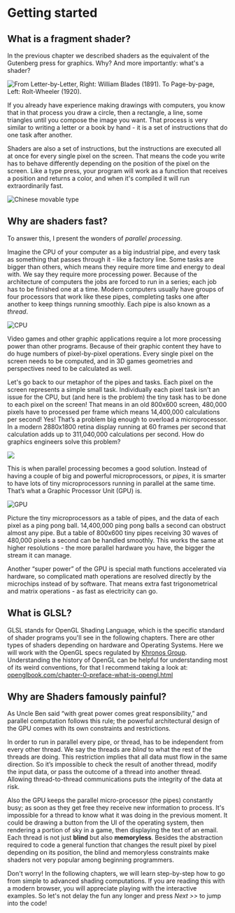 # Getting started
## What is a fragment shader?

In the previous chapter we described shaders as the equivalent of the Gutenberg press for graphics. Why? And more importantly: what's a shader?

![From Letter-by-Letter, Right: William Blades (1891). To Page-by-page, Left: Rolt-Wheeler (1920).](./01/print.png)

If you already have experience making drawings with computers, you know that in that process you draw a circle, then a rectangle, a line, some triangles until you compose the image you want. That process is very similar to writing a letter or a book by hand - it is a set of instructions that do one task after another.

Shaders are also a set of instructions, but the instructions are executed all at once for every single pixel on the screen. That means the code you write has to behave differently depending on the position of the pixel on the screen. Like a type press, your program will work as a function that receives a position and returns a color, and when it's compiled it will run extraordinarily fast.

![Chinese movable type](./01/typepress.jpg)

## Why are shaders fast?

To answer this, I present the wonders of *parallel processing*.

Imagine the CPU of your computer as a big industrial pipe, and every task as something that passes through it - like a factory line. Some tasks are bigger than others, which means they require more time and energy to deal with. We say they require more processing power. Because of the architecture of computers the jobs are forced to run in a series; each job has to be finished one at a time. Modern computers usually have groups of four processors that work like these pipes, completing tasks one after another to keep things running smoothly. Each pipe is also known as a *thread*.

![CPU](./01/00.jpeg)

Video games and other graphic applications require a lot more processing power than other programs. Because of their graphic content they have to do huge numbers of pixel-by-pixel operations. Every single pixel on the screen needs to be computed, and in 3D games geometries and perspectives need to be calculated as well.

Let's go back to our metaphor of the pipes and tasks. Each pixel on the screen represents a simple small task. Individually each pixel task isn't an issue for the CPU, but (and here is the problem) the tiny task has to be done to each pixel on the screen! That means in an old 800x600 screen, 480,000 pixels have to processed per frame which means 14,400,000 calculations per second! Yes! That’s a problem big enough to overload a microprocessor. In a modern 2880x1800 retina display running at 60 frames per second that calculation adds up to 311,040,000 calculations per second. How do graphics engineers solve this problem?

![](./01/03.jpeg)

This is when parallel processing becomes a good solution. Instead of having a couple of big and powerful microprocessors, or *pipes*, it is smarter to have lots of tiny microprocessors running in parallel at the same time. That’s what a Graphic Processor Unit (GPU) is.

![GPU](./01/04.jpeg)

Picture the tiny microprocessors as a table of pipes, and the data of each pixel as a ping pong ball. 14,400,000 ping pong balls a second can obstruct almost any pipe. But a table of 800x600 tiny pipes receiving 30 waves of 480,000 pixels a second can be handled smoothly. This works the same at higher resolutions - the more parallel hardware you have, the bigger the stream it can manage.

Another “super power” of the GPU is special math functions accelerated via hardware, so complicated math operations are resolved directly by the microchips instead of by software. That means extra fast trigonometrical and matrix operations - as fast as electricity can go.

## What is GLSL?

GLSL stands for OpenGL Shading Language, which is the specific standard of shader programs you'll see in the following chapters. There are other types of shaders depending on hardware and Operating Systems. Here we will work with the OpenGL specs regulated by [Khronos Group](https://www.khronos.org/opengl/). Understanding the history of OpenGL can be helpful for understanding most of its weird conventions, for that I recommend taking a look at: [openglbook.com/chapter-0-preface-what-is-opengl.html](http://openglbook.com/chapter-0-preface-what-is-opengl.html)

## Why are Shaders famously painful?

As Uncle Ben said “with great power comes great responsibility,” and parallel computation follows this rule; the powerful architectural design of the GPU comes with its own constraints and restrictions.

In order to run in parallel every pipe, or thread, has to be independent from every other thread. We say the threads are *blind* to what the rest of the threads are doing. This restriction implies that all data must flow in the same direction. So it’s impossible to check the result of another thread, modify the input data, or pass the outcome of a thread into another thread. Allowing thread-to-thread communications puts the integrity of the data at risk.

Also the GPU keeps the parallel micro-processor (the pipes) constantly busy; as soon as they get free they receive new information to process. It's impossible for a thread to know what it was doing in the previous moment. It could be drawing a button from the UI of the operating system, then rendering a portion of sky in a game, then displaying the text of an email. Each thread is not just **blind** but also **memoryless**. Besides the abstraction required to code a general function that changes the result pixel by pixel depending on its position, the blind and memoryless constraints make shaders not very popular among beginning programmers.

Don't worry! In the following chapters, we will learn step-by-step how to go from simple to advanced shading computations. If you are reading this with a modern browser, you will appreciate playing with the interactive examples. So let's not delay the fun any longer and press *Next >>* to jump into the code!

